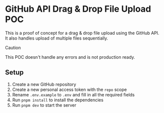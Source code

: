 # GitHub API Drag & Drop File Upload POC

This is a proof of concept for a drag & drop file upload using the GitHub API.  
It also handles upload of multiple files sequentially.

> [!CAUTION]
> This POC doesn't handle any errors and is not production ready.

## Setup

1. Create a new GitHub repository
2. Create a new personal access token with the `repo` scope
3. Rename `.env.example` to `.env` and fill in all the required fields
4. Run `pnpm install` to install the dependencies
5. Run `pnpm dev` to start the server
